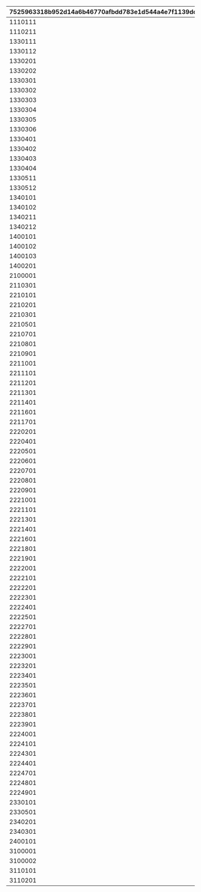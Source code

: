 |7525963318b952d14a6b46770afbdd783e1d544a4e7f1139dc074feaebb2dd2e|18b2cda945a797e409dd70ed164e3bded0ffecdab893e4e09b34323cbce05a65|6b31771057649adb82985bc3273678318ae7c85e6b674371774d5ee9d1f277b1|bca6c2441addce56106953b9c66e40207ea434bdabfde11c6d138d49e37541f5|6e98bcae7ca40dd101700105ca2f91bb7a41fa915b21aada66b8939e68e986bf|25ed982628e59e90e112331ce805084c4b96b8663f83eb2e5e5ae01a20fc7951|
| --- | --- | --- | --- | --- | --- |
|1110111|1|0|111011101|101001|1|
|1110211|1|0|111021101|101002|1|
|1330111|1|0|133011101|301|3|
|1330112|1|0|133011201|301|3|
|1330201|0|500|133020101|302|3|
|1330202|0|500|133020201|302|3|
|1330301|0|1|133030101|303|3|
|1330302|0|250|133030201|303|3|
|1330303|0|1|133030301|303|3|
|1330304|0|1|133030401|303|3|
|1330305|0|250|133030501|303|3|
|1330306|0|1|133030601|303|3|
|1330401|0|1000|133040101|304|3|
|1330402|0|1000|133040201|304|3|
|1330403|0|1000|133040301|304|3|
|1330404|0|1000|133040401|304|3|
|1330511|1|0|133051101|305|3|
|1330512|1|0|133051201|305|3|
|1340101|0|1|134010101|401|3|
|1340102|0|1|134010201|401|3|
|1340211|1|0|134021101|402|3|
|1340212|1|0|134021201|402|3|
|1400101|0|1|140010101|1|4|
|1400102|0|1|140010201|1|4|
|1400103|0|10|140010301|1|4|
|1400201|0|0|140020101|2|4|
|2100001|0|0|210000101|0|1|
|2110301|0|0|211030101|101003|1|
|2210101|0|0|221010101|100001|2|
|2210201|0|0|221020101|100002|2|
|2210301|0|0|221030101|100003|2|
|2210501|0|0|221050101|100005|2|
|2210701|0|0|221070101|100007|2|
|2210801|0|0|221080101|100008|2|
|2210901|0|0|221090101|100009|2|
|2211001|0|0|221100101|100010|2|
|2211101|0|0|221110101|100011|2|
|2211201|0|0|221120101|100012|2|
|2211301|0|0|221130101|100013|2|
|2211401|0|0|221140101|100014|2|
|2211601|0|0|221160101|100016|2|
|2211701|0|0|221170101|100017|2|
|2220201|0|0|222020101|201020|1|
|2220401|0|0|222040101|201040|1|
|2220501|0|0|222050101|201050|1|
|2220601|0|0|222060101|201060|1|
|2220701|0|0|222070101|201070|1|
|2220801|0|0|222080101|201080|1|
|2220901|0|0|222090101|201090|1|
|2221001|0|0|222100101|201100|1|
|2221101|0|0|222110101|201110|1|
|2221301|0|0|222130101|201130|1|
|2221401|0|0|222140101|201140|1|
|2221601|0|0|222160101|201160|1|
|2221801|0|0|222180101|201180|1|
|2221901|0|0|222190101|201190|1|
|2222001|0|0|222200101|201200|1|
|2222101|0|0|222210101|201210|1|
|2222201|0|0|222220101|201220|1|
|2222301|0|0|222230101|201230|1|
|2222401|0|0|222240101|201240|1|
|2222501|0|0|222250101|201250|1|
|2222701|0|0|222270101|201270|1|
|2222801|0|0|222280101|201280|1|
|2222901|0|0|222290101|201290|1|
|2223001|0|0|222300101|201300|1|
|2223201|0|0|222320101|201320|1|
|2223401|0|0|222340101|201340|1|
|2223501|0|0|222350101|201350|1|
|2223601|0|0|222360101|201360|1|
|2223701|0|0|222370101|201370|1|
|2223801|0|0|222380101|201380|1|
|2223901|0|0|222390101|201390|1|
|2224001|0|0|222400101|201400|1|
|2224101|0|0|222410101|201410|1|
|2224301|0|0|222430101|201430|1|
|2224401|0|0|222440101|201440|1|
|2224701|0|0|222470101|201470|1|
|2224801|0|0|222480101|201480|1|
|2224901|0|0|222490101|201490|1|
|2330101|0|1000|233010101|301|3|
|2330501|0|1000|233050101|305|3|
|2340201|0|0|234020101|402|3|
|2340301|0|0|234030101|403|3|
|2400101|0|0|240010101|1|4|
|3100001|0|0|310000101|0|1|
|3100002|0|0|310000102|0|1|
|3110101|0|0|311010101|101001|1|
|3110201|0|0|311020101|101002|1|